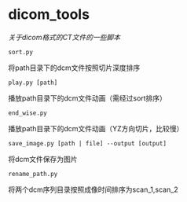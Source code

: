 # dicom_tools

*关于dicom格式的CT文件的一些脚本*

    sort.py


将path目录下的dcm文件按照切片深度排序

    play.py [path]


播放path目录下的dcm文件动画（需经过sort排序）

    end_wise.py


播放path目录下的dcm文件动画（YZ方向切片，比较慢）

    save_image.py [path | file] --output [output]


将dcm文件保存为图片

    rename_path.py


将两个dcm序列目录按照成像时间排序为scan_1,scan_2